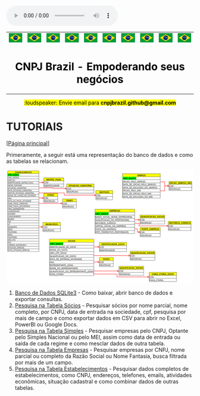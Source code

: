 <link rel="stylesheet" href="files/styles.css">

<audio controls>
  <source src="files/music.mp3" type="audio/mpeg">
</audio>

<table>
    <tr>
        <td><img src="../files/logo.png"></td>
        <td><img src="../files/logo.png"></td>
        <td><img src="../files/logo.png"></td>
        <td><img src="../files/logo.png"></td>
        <td><img src="../files/logo.png"></td>
        <td><img src="../files/logo.png"></td>
        <td><img src="../files/logo.png"></td>
        <td><img src="../files/logo.png"></td>
        <td><img src="../files/logo.png"></td>
        <td><img src="../files/logo.png"></td>
    <tr>
    <td colspan="10" align="center"><h1 style="color: black;font-weight: bold;">CNPJ Brazil - Empoderando seus negócios</td>
    </tr>
</table>

<p align="center"><mark> :loudspeaker: 	Envie email para <b>cnpjbrazil.github@gmail.com</b> </mark></p>

# TUTORIAIS #

[[Página principal](../README.md)]

Primeramente, a seguir está uma representação do banco de dados e como as tabelas se relacionam.

![Banco de Dados](../files/relation.png)


1. [Banco de Dados SQLite3](../tutoriais/SQLITE.md) - Como baixar, abrir banco de dados e exportar consultas.<br>
2. [Pesquisa na Tabela Sócios](../tutoriais/SOCIOS.md) - Pesquisar sócios por nome parcial, nome completo, por CNPJ, data de entrada na sociedade, cpf, pesquisa por mais de campo e como exportar dados em CSV para abrir no Excel, PowerBI ou Google Docs.<br>
3. [Pesquisa na Tabela Simples](../tutoriais/SIMPLES.md) - Pesquisar empresas pelo CNPJ, Optante pelo Simples Nacional ou pelo MEI, assim como data de entrada ou saída de cada regime e como mesclar dados de outra tabela.<br>
4. [Pesquisa na Tabela Empresas](../tutoriais/EMPRESAS.md) - Pesquisar empresas por CNPJ, nome parcial ou completo da Razão Social ou Nome Fantasia, busca filtrada por mais de um campo.<br>
5. [Pesquisa na Tabela Estabelecimentos](../tutoriais/ESTABELECIMENTOS.md) - Pesquisar dados completos de estabelecimentos, como CNPJ, endereços, telefones, emails, atividades econômicas, situação cadastral e como combinar dados de outras tabelas.<br>
